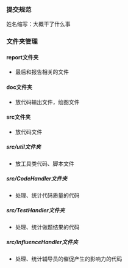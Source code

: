 ### 提交规范

姓名缩写：大概干了什么事

### 文件夹管理

#### report文件夹

- 最后和报告相关的文件

#### doc文件夹

- 放代码输出文件，绘图文件

#### src文件夹

- 放代码文件

##### src/util文件夹

- 放工具类代码、脚本文件

##### src/CodeHandler文件夹

- 处理、统计代码质量的代码

##### src/TestHandler文件夹

- 处理、统计做题结果的代码

##### src/InfluenceHandler文件夹

- 处理、统计辅导员的催促产生的影响力的代码